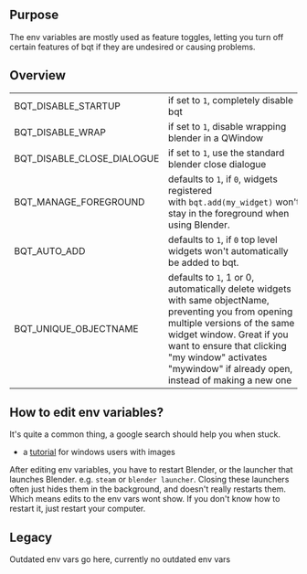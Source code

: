 
## Purpose
The env variables are mostly used as feature toggles, letting you turn off certain features of bqt if they are undesired or causing problems.

## Overview

|   |   |
|---|---|
|BQT_DISABLE_STARTUP|if set to `1`, completely disable bqt|
|BQT_DISABLE_WRAP|if set to `1`, disable wrapping blender in a QWindow|
|BQT_DISABLE_CLOSE_DIALOGUE|if set to `1`, use the standard blender close dialogue|
|BQT_MANAGE_FOREGROUND|defaults to `1`, if `0`, widgets registered with `bqt.add(my_widget)` won't stay in the foreground when using Blender.|
|BQT_AUTO_ADD|defaults to `1`, if `0` top level widgets won't automatically be added to bqt.|
|BQT_UNIQUE_OBJECTNAME|defaults to `1`, 1 or 0, automatically delete widgets with same objectName, preventing you from opening multiple versions of the same widget window. Great if you want to ensure that clicking "my window" activates "mywindow" if already open, instead of making a new one|

## How to edit env variables?
It's quite a common thing, a google search should help you when stuck.
- a [tutorial](https://www.howtogeek.com/787217/how-to-edit-environment-variables-on-windows-10-or-11/) for windows users with images

After editing env variables, you have to restart Blender, or the launcher that launches Blender. e.g. `steam` or `blender launcher`. Closing these launchers often just hides them in the background, and doesn't really restarts them. Which means edits to the env vars wont show. If you don't know how to restart it, just restart your computer.

## Legacy
Outdated env vars go here, currently no outdated env vars